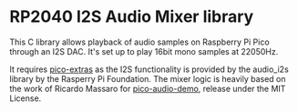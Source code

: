 # RP2040 I2S Audio Mixer library

This C library allows playback of audio samples on Raspberry Pi Pico through an I2S DAC.
It's set up to play 16bit mono samples at 22050Hz.

It requires [pico-extras](https://github.com/raspberrypi/pico-extras) as the I2S functionality is provided by the audio_i2s library by the Rasperry Pi Foundation.
The mixer logic is heavily based on the work of Ricardo Massaro for [pico-audio-demo](https://github.com/moefh/pico-audio-demo), release under the MIT License.
